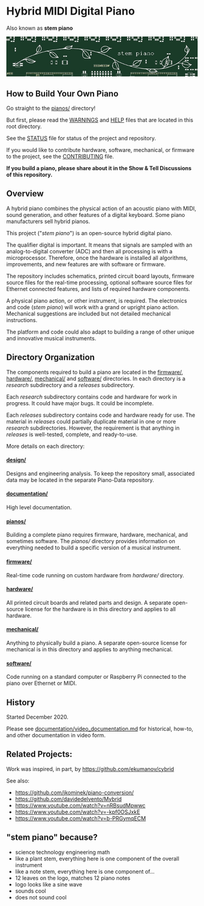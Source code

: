# Hybrid MIDI Digital Piano

Also known as **stem piano**

![alt text](documentation/ips00_stem_piano_small.jpg)

## How to Build Your Own Piano
Go straight to the [pianos/](pianos/) directory!

But first, please read the [WARNINGS](WARNINGS.md) and [HELP](HELP.md) files that are located in this root directory.

See the [STATUS](STATUS.md) file for status of the project and repository.

If you would like to contribute hardware, software, mechanical, or firmware to the project, see the [CONTRIBUTING](CONTRIBUTING.md) file.

**If you build a piano, please share about it in the Show & Tell Discussions of this repository.**

## Overview

A hybrid piano combines the physical action of an acoustic piano with MIDI, sound generation, and other features of a digital keyboard. Some piano manufacturers sell hybrid pianos.

This project ("*stem piano*") is an open-source hybrid digital piano.

The qualifier digital is important. It means that signals are sampled with an analog-to-digital converter (ADC) and then all processing is with a microprocessor. Therefore, once the hardware is installed all algorithms, improvements, and new features are with software or firmware.

The repository includes schematics, printed circuit board layouts, firmware source files for the real-time processing, optional software source files for Ethernet connected features, and lists of required hardware components.

A physical piano action, or other instrument, is required. The electronics and code (*stem piano*) will work with a grand or upright piano action. Mechanical suggestions are included but not detailed mechanical instructions.

The platform and code could also adapt to building a range of other unique and innovative musical instruments.

## Directory Organization

The components required to build a piano are located in the [firmware/](firmware/), [hardware/](hardware/), [mechanical/](mechanical/) and [software/](software/) directories. In each directory is a *research* subdirectory and a *releases* subdirectory.

Each *research* subdirectory contains code and hardware for work in progress. It could have major bugs. It could be incomplete.

Each *releases* subdirectory contains code and hardware ready for use. The material in *releases* could partially duplicate material in one or more *research* subdirectories. However, the requirement is that anything in *releases* is well-tested, complete, and ready-to-use.

More details on each directory:

#### [design/](design/)

Designs and engineering analysis. To keep the repository small, associated data may be located in the separate Piano-Data repository.

#### [documentation/](documentation/)

High level documentation.

#### [pianos/](pianos/)

Building a complete piano requires firmware, hardware, mechanical, and sometimes software. The *pianos/* directory provides information on everything needed to build a specific version of a musical instrument.

#### [firmware/](firmware/)

Real-time code running on custom hardware from *hardware/* directory.

#### [hardware/](hardware/)

All printed circuit boards and related parts and design. A separate open-source license for the hardware is in this directory and applies to all hardware.

#### [mechanical/](mechanical/)

Anything to physically build a piano. A separate open-source license for mechanical is in this directory and applies to anything mechanical.

#### [software/](software/)

Code running on a standard computer or Raspberry Pi connected to the piano over Ethernet or MIDI.

## History

Started December 2020.

Please see [documentation/video_documentation.md](documentation/video_documentation.md) for historical, how-to, and other documentation in video form.

## Related Projects:

Work was inspired, in part, by https://github.com/ekumanov/cybrid

See also:

* https://github.com/jkominek/piano-conversion/
* https://github.com/davidedelvento/Mybrid
* https://www.youtube.com/watch?v=nRBsudMpwwc
* https://www.youtube.com/watch?v=-kpf0OSJxkE
* https://www.youtube.com/watch?v=b-PRGymqECM

## "stem piano" because?

* science technology engineering math
* like a plant stem, everything here is one component of the overall instrument
* like a note stem, everything here is one component of...
* 12 leaves on the logo, matches 12 piano notes
* logo looks like a sine wave
* sounds cool
* does not sound cool